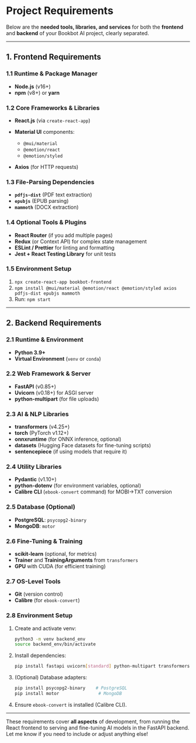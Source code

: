 # Project Requirements

Below are the **needed tools, libraries, and services** for both the **frontend** and **backend** of your Bookbot AI project, clearly separated.

---

## 1. Frontend Requirements

### 1.1 Runtime & Package Manager

* **Node.js** (v16+)
* **npm** (v8+) or **yarn**

### 1.2 Core Frameworks & Libraries

* **React.js** (via `create-react-app`)
* **Material UI** components:

  * `@mui/material`
  * `@emotion/react`
  * `@emotion/styled`
* **Axios** (for HTTP requests)

### 1.3 File-Parsing Dependencies

* **`pdfjs-dist`** (PDF text extraction)
* **`epubjs`** (EPUB parsing)
* **`mammoth`** (DOCX extraction)

### 1.4 Optional Tools & Plugins

* **React Router** (if you add multiple pages)
* **Redux** (or Context API) for complex state management
* **ESLint / Prettier** for linting and formatting
* **Jest + React Testing Library** for unit tests

### 1.5 Environment Setup

1. `npx create-react-app bookbot-frontend`
2. `npm install @mui/material @emotion/react @emotion/styled axios pdfjs-dist epubjs mammoth`
3. Run: `npm start`

---

## 2. Backend Requirements

### 2.1 Runtime & Environment

* **Python 3.9+**
* **Virtual Environment** (`venv` or `conda`)

### 2.2 Web Framework & Server

* **FastAPI** (v0.85+)
* **Uvicorn** (v0.18+) for ASGI server
* **python-multipart** (for file uploads)

### 2.3 AI & NLP Libraries

* **transformers** (v4.25+)
* **torch** (PyTorch v1.12+)
* **onnxruntime** (for ONNX inference, optional)
* **datasets** (Hugging Face datasets for fine-tuning scripts)
* **sentencepiece** (if using models that require it)

### 2.4 Utility Libraries

* **Pydantic** (v1.10+)
* **python-dotenv** (for environment variables, optional)
* **Calibre CLI** (`ebook-convert` command) for MOBI→TXT conversion

### 2.5 Database (Optional)

* **PostgreSQL**: `psycopg2-binary`
* **MongoDB**: `motor`

### 2.6 Fine-Tuning & Training

* **scikit-learn** (optional, for metrics)
* **Trainer** and **TrainingArguments** from `transformers`
* **GPU** with CUDA (for efficient training)

### 2.7 OS-Level Tools

* **Git** (version control)
* **Calibre** (for `ebook-convert`)

### 2.8 Environment Setup

1. Create and activate venv:

   ```bash
   python3 -m venv backend_env
   source backend_env/bin/activate
   ```
2. Install dependencies:

   ```bash
   pip install fastapi uvicorn[standard] python-multipart transformers torch onnxruntime datasets sentencepiece pydantic
   ```
3. (Optional) Database adapters:

   ```bash
   pip install psycopg2-binary    # PostgreSQL
   pip install motor               # MongoDB
   ```
4. Ensure `ebook-convert` is installed (Calibre CLI).

---

These requirements cover **all aspects** of development, from running the React frontend to serving and fine-tuning AI models in the FastAPI backend. Let me know if you need to include or adjust anything else!
